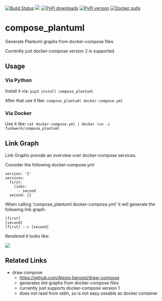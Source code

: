 [![Build Status](https://travis-ci.org/funkwerk/compose_plantuml.svg)](https://travis-ci.org/funkwerk/compose_plantuml)
[![](https://badge.imagelayers.io/funkwerk/compose_plantuml.svg)](https://imagelayers.io/?images=funkwerk/compose_plantuml:latest 'funkwerk/compose_plantuml')
[![PyPi downloads](https://img.shields.io/pypi/dm/compose_plantuml.svg)](https://pypi.python.org/pypi/compose_plantuml/)
[![PyPi version](https://img.shields.io/pypi/v/compose_plantuml.svg)](https://pypi.python.org/pypi/compose_plantuml/)
[![Docker pulls](https://img.shields.io/docker/pulls/funkwerk/compose_plantuml.svg)](https://hub.docker.com/r/funkwerk/compose_plantuml/)

# compose_plantuml

Generate Plantuml graphs from docker-compose files

Currently just docker-compose version 2 is supported.

## Usage

### Via Python

Install it via:
`pip3 install compose_plantuml`

After that use it like:
`compose_plantuml docker-compose.yml`

### Via Docker

Use it like:
`cat docker-compose.yml | docker run -i funkwerk/compose_plantuml`

## Link Graph

Link Graphs provide an overview over docker-compose services.

Consider the following docker-compose.yml

```
version: '2'
services:
  first:
    links:
      - second
  second: {}
```

When calling 'compose_plantuml docker-compose.yml' it will generate the following link graph:

```
[first]
[second]
[first] --> [second]
```

Rendered it looks like:

<img src="https://cdn.rawgit.com/funkwerk/compose_plantuml/master/img/link_graph.svg">

## Related Links

 - draw compose
   - https://github.com/Alexis-benoist/draw-compose
   - generates dot graphs from docker-compose files
   - currently just supports docker-compose version 1
   - does not read from stdin, so is not easy useable as docker container
